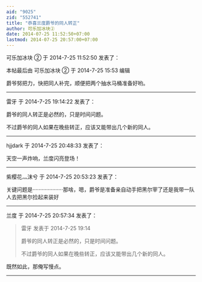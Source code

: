 ```yaml
---
aid: "9025"
zid: "552741"
title: "恭喜兰度爵爷的同人转正"
author: 可乐加冰块②
date: 2014-07-25 11:52:50+07:00
lastmod: 2014-07-25 20:57:00+07:00
---
```


可乐加冰块 ② 于 2014-7-25 11:52:50 发表了：

本帖最后由 可乐加冰块 ② 于 2014-7-25 15:53 编辑

爵爷努把力，快把同人补完，顺便把两个抽水马桶准备好哟。

---

雷牙 于 2014-7-25 19:14:22 发表了：

爵爷的同人转正是必然的，只是时间问题。

不过爵爷的同人如果在晚些转正，应该又能带出几个新的同人。

---

hjjdark 于 2014-7-25 20:48:33 发表了：

天空一声炸响，兰度闪亮登场！

---

紫樱花灬沫兮 于 2014-7-25 20:53:23 发表了：

关键问题是····················那啥，嗯，爵爷是准备亲自动手把黑尔宰了还是我带一队人去把黑尔捡起来装好

---

兰度 于 2014-7-25 20:57:34 发表了：

> 雷牙 发表于 2014-7-25 19:14
>
> 爵爷的同人转正是必然的，只是时间问题。
>
> 不过爵爷的同人如果在晚些转正，应该又能带出几个新的同人。

既然如此，那俺写慢点。

---
